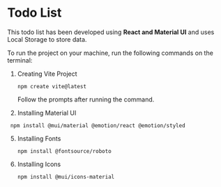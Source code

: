 # Todo List

This todo list has been developed using __React and Material UI__ and uses Local Storage to store data.

To run the project on your machine, run the following commands on the terminal:
1. Creating Vite Project
   ```
   npm create vite@latest
   ```
   Follow the prompts after running the command.
   
3. Installing Material UI
  ```
   npm install @mui/material @emotion/react @emotion/styled
   ```

5. Installing Fonts
   ```
   npm install @fontsource/roboto
   ```

6. Installing Icons
   ```
   npm install @mui/icons-material
   ```
